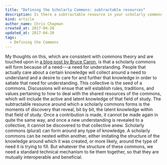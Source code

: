 ```yaml
---
title: "Defining the Scholarly Commons: subtractable resources"
description: Is there a subtractable resource in your scholarly commons? Yes, there should be.
kind: article
author_name: Chris Chapman
created_at: 2017-04-20
updated_at: 2017-04-20
tags:
  - Defining the Commons
---
```


My thoughts on this, which are consistent with commons theory and are touched
upon in [a blog post by Bruce Caron][collectives], is that a scholarly commons
will form because of a need---a need for understanding. People that actually
care about a certain knowledge will collect around a need to understand and a
desire to care for and further that knowledge in order to satiate that need for
understanding. This collective is the seed of a commons. Discussions will ensue
that will establish rules, traditions, and values pertaining to how to deal
with the shared resources of the commons, which will include the active and
latent knowledge of that field of study. The subtractable resource around which
a scholarly commons forms is the moments of discovery that reveal, bit by bit,
the latent knowledge within that field of study. Once a contribution is made,
it cannot be made again in quite the same way, and once a new understanding is
revealed to a collective, it cannot be discovered to that collective anew.
Scholarly commons (plural) can form around any type of knowledge. A scholarly
commons can be nested within another, either imitating the structure of the
knowledge around which it was created, or more likely, around the type of need
it is trying to fill. But whatever the structure of these commons, we need a
standard technical mechanism to tie them together, so that they are mutually
interoperable and beneficial.

[collectives]: <https://cybersocialstructure.org/2016/10/03/think-of-science-like-an-incurable-intellectual-disease/> "Think of science like an incurable intellectual disease, by Bruce Caron"
